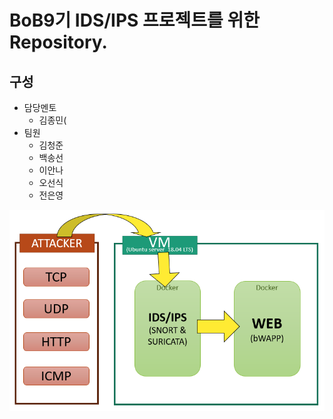 # BoB9기 IDS/IPS 프로젝트를 위한 Repository.
## 구성
- 담당멘토
  - 김종민(
- 팀원
  - 김청준
  - 백송선
  - 이안나
  - 오선식
  - 전은영
  
![구성도](IDS_IPS.png)
